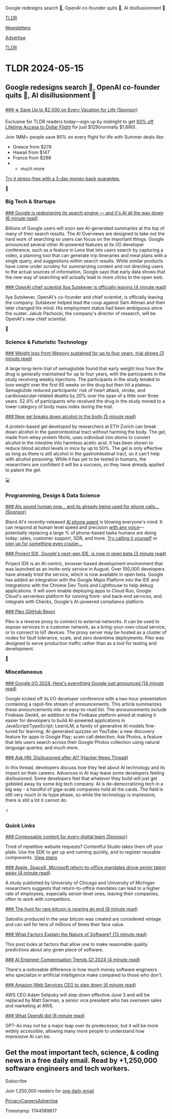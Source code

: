 Google redesigns search 🔎, OpenAI co-founder quits 👋, AI disillusionment 🤖

[TLDR](/)

[Newsletters](/newsletters)

[Advertise](https://advertise.tldr.tech/)

[TLDR](/)

# TLDR 2024-05-15

## Google redesigns search 🔎, OpenAI co-founder quits 👋, AI disillusionment 🤖

### 

[### ✈️ Save Up to $2,000 on Every Vacation for Life (Sponsor)](https://bit.ly/3W8yHaw)

Exclusive for TLDR readers today—sign up by midnight to get [93% off Lifetime Access to Dollar Flight](https://bit.ly/3W8yHaw) for just $129(normally $1,690).

Join 1MM+ people save 90% on every flight for life with Summer deals like:

* Greece from $278
* Hawaii from $147
* France from $298
* + much more

[Try it stress-free with a 3-day money-back guarantee.](https://bit.ly/3W8yHaw)

📱

### Big Tech & Startups

[### Google is redesigning its search engine — and it's AI all the way down (6 minute read)](https://www.theverge.com/2024/5/14/24155321/google-search-ai-results-page-gemini-overview?utm_source=tldrnewsletter)

Billions of Google users will soon see AI-generated summaries at the top of many of their search results. The AI Overviews are designed to take out the hard work of searching so users can focus on the important things. Google announced several other AI-powered features at its I/O developer conference, such as a feature in Lens that lets users search by capturing a video, a planning tool that can generate trip itineraries and meal plans with a single query, and suggestions within search results. While similar products have come under scrutiny for summarizing content and not directing users to the actual sources of information, Google says that early data shows that the new way of searching will actually lead to more clicks to the open web.

[### OpenAI chief scientist Ilya Sutskever is officially leaving (4 minute read)](https://www.theverge.com/2024/5/14/24156920/openai-chief-scientist-ilya-sutskever-leaves?utm_source=tldrnewsletter)

Ilya Sutskever, OpenAI's co-founder and chief scientist, is officially leaving the company. Sutskever helped lead the coup against Sam Altman and then later changed his mind. His employment status had been ambiguous since the ouster. Jakub Pachocki, the company's director of research, will be OpenAI's new chief scientist.

🚀

### Science & Futuristic Technology

[### Weight loss from Wegovy sustained for up to four years, trial shows (3 minute read)](https://arstechnica.com/science/2024/05/long-term-wegovy-study-finds-weight-loss-plateaus-a-little-after-a-year/?utm_source=tldrnewsletter)

A large long-term trial of semaglutide found that early weight loss from the drug is generally maintained for up to four years, with the participants in the study receiving weekly injections. The participants in the study tended to lose weight over the first 65 weeks on the drug but then hit a plateau. Semaglutide reduced participants' risk of heart attack, stroke, and cardiovascular-related deaths by 20% over the span of a little over three years. 52.4% of participants who received the drug in the study moved to a lower category of body mass index during the trial.

[### New gel breaks down alcohol in the body (5 minute read)](https://ethz.ch/en/news-and-events/eth-news/news/2024/05/press-release-new-gel-breaks-down-alcohol-in-the-body.html?utm_source=tldrnewsletter)

A protein-based gel developed by researchers at ETH Zurich can break down alcohol in the gastrointestinal tract without harming the body. The gel, made from whey protein fibrils, uses individual iron atoms to convert alcohol in the intestine into harmless acetic acid. It has been shown to reduce blood alcohol levels in mice by up to 50%. The gel is only effective as long as there is still alcohol in the gastrointestinal tract, so it can't help with alcohol poisoning. While it has yet to be tested in humans, the researchers are confident it will be a success, so they have already applied to patent the gel.

💻

### Programming, Design & Data Science

[### AIs sound human now... and its already being used for phone calls... (Sponsor)](https://www.bland.ai/?utm_source=tldr-tech&amp;utm_campaign=20240514)

Bland AI's recently-released [AI phone agent](https://www.bland.ai/?utm_source=tldr-tech&utm_campaign=20240514) is blowing everyone's mind. It can respond at human level speed and precision [with any voice](https://www.bland.ai/?utm_source=tldr-tech&utm_campaign=20240514)— potentially replacing a large % of phone-based tasks humans are doing today: sales, customer support, SDR, and more. [Try calling it yourself](https://www.bland.ai/?utm_source=tldr-tech&utm_campaign=20240514) or [sign up for something even crazier…](https://forms.default.com/361589?utm_source=tldr-tech&utm_campaign=20240514)

[### Project IDX, Google's next-gen IDE, is now in open beta (3 minute read)](https://techcrunch.com/2024/05/14/project-idx-googles-next-gen-ide-is-now-in-open-beta/?utm_source=tldrnewsletter)

Project IDX is an AI-centric, browser-based development environment that was launched as an invite-only service in August. Over 100,000 developers have already tried the service, which is now available in open beta. Google has added an integration with the Google Maps Platform into the IDE and integrations with the Chrome Dev Tools and Lighthouse to help debug applications. It will soon enable deploying apps to Cloud Run, Google Cloud's serverless platform for running front- and back-end services, and integrate with Checks, Google's AI-powered compliance platform.

[### Piko (GitHub Repo)](https://github.com/andydunstall/pico?utm_source=tldrnewsletter)

Piko is a reverse proxy to connect to external networks. It can be used to expose services in a customer network, as a bring-your-own-cloud service, or to connect to IoT devices. The proxy server may be hosted as a cluster of nodes for fault tolerance, scale, and zero downtime deployments. Piko was designed to serve production traffic rather than as a tool for testing and development.

🎁

### Miscellaneous

[### Google I/O 2024: Here's everything Google just announced (14 minute read)](https://techcrunch.com/2024/05/14/google-i-o-2024-everything-announced-so-far/?utm_source=tldrnewsletter)

Google kicked off its I/O developer conference with a two-hour presentation containing a rapid-fire stream of announcements. This article summarizes these announcements into an easy-to-read list. The announcements include Firebase Genkit, an addition to the Firebase platform aimed at making it easier for developers to build AI-powered applications in JavaScript/TypeScript; LearnLM, a family of generative AI models fine-tuned for learning; AI-generated quizzes on YouTube; a new discovery feature for apps in Google Play; scam call detection; Ask Photos, a feature that lets users search across their Google Photos collection using natural language queries; and much more.

[### Ask HN: Disillusioned after AI? (Hacker News Thread)](https://news.ycombinator.com/item?id=40359076&amp;utm_source=tldrnewsletter)

In this thread, developers discuss how they feel about AI technology and its impact on their careers. Advances in AI may leave some developers feeling disillusioned. Some developers feel that whatever they build will just get gobbled away by some big tech company. AI is de-democratizing tech in a big way - a handful of giga-scale companies hold all the cards. The field is still very much in its hype phase, so while the technology is impressive, there is still a lot it cannot do.

⚡

### Quick Links

[### Composable content for every digital team (Sponsor)](https://www.contentful.com/products/studio/?utm_var=none&amp;utm_source=tldr&amp;utm_medium=email&amp;utm_campaign=fy25-q1-global-studio_launch&amp;utm_content=blog)

Tired of repetitive website requests? Contentful Studio takes them off your plate. Use the SDK to get up and running quickly, and to register reusable components. [View plans](https://www.contentful.com/products/studio/?utm_var=none&utm_source=tldr&utm_medium=email&utm_campaign=fy25-q1-global-studio_launch&utm_content=blog)

[### Apple, SpaceX, Microsoft return-to-office mandates drove senior talent away (4 minute read)](https://arstechnica.com/information-technology/2024/05/rto-mandates-led-to-pronounced-exodus-of-senior-workers-at-top-tech-firms/?utm_source=tldrnewsletter)

A study published by University of Chicago and University of Michigan researchers suggests that return-to-office mandates can lead to a higher rate of employees, especially senior-level ones, leaving their companies, often to work with competitors.

[### The hunt for rare bitcoin is nearing an end (9 minute read)](https://arstechnica.com/information-technology/2024/05/the-hunt-for-rare-bitcoin-is-nearing-an-end/?utm_source=tldrnewsletter)

Satoshis produced in the year bitcoin was created are considered vintage and can sell for tens of millions of times their face value.

[### What Factors Explain the Nature of Software? (13 minute read)](https://bit.ly/3WOwZey)

This post looks at factors that allow one to make reasonable quality predictions about any given piece of software.

[### AI Engineer Compensation Trends Q1 2024 (4 minute read)](https://www.levels.fyi/blog/ai-engineer-compensation-q1-2024.html?utm_source=tldrnewsletter)

There's a noticeable difference in how much money software engineers who specialize in artificial intelligence make compared to those who don't.

[### Amazon Web Services CEO to step down (6 minute read)](https://www.theverge.com/2024/5/14/24156306/amazon-web-services-aws-ceo-stepping-down?utm_source=tldrnewsletter)

AWS CEO Adam Selipsky will step down effective June 3 and will be replaced by Matt Garman, a senior vice president who has overseen sales and marketing at AWS.

[### What OpenAI did (8 minute read)](https://www.oneusefulthing.org/p/what-openai-did?utm_source=tldrnewsletter)

GPT-4o may not be a major leap over its predecessor, but it will be more widely accessible, allowing many more people to understand how impressive AI can be.

## Get the most important tech, science, & coding news in a free daily email. Read by +1,250,000 software engineers and tech workers.

Subscribe

Join 1,250,000 readers for [one daily email](/api/latest/tech)

[Privacy](/privacy)[Careers](https://jobs.ashbyhq.com/tldr.tech)[Advertise](/tech/advertise)

Timestamp: 1744589817
